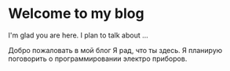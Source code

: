 # Welcome to my blog

I'm glad you are here. I plan to talk about ...


 Добро пожаловать в мой блог
Я рад, что ты здесь.
Я планирую поговорить о программировании электро приборов.
